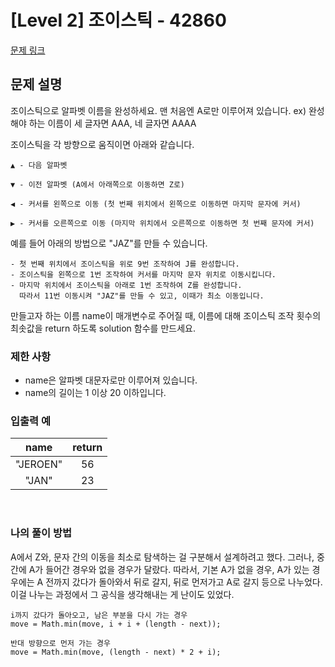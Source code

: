 # [Level 2] 조이스틱 - 42860
[문제 링크](https://school.programmers.co.kr/learn/courses/30/lessons/42860)

## 문제 설명
조이스틱으로 알파벳 이름을 완성하세요. 맨 처음엔 A로만 이루어져 있습니다.
ex) 완성해야 하는 이름이 세 글자면 AAA, 네 글자면 AAAA

조이스틱을 각 방향으로 움직이면 아래와 같습니다.

```
▲ - 다음 알파벳

▼ - 이전 알파벳 (A에서 아래쪽으로 이동하면 Z로)

◀ - 커서를 왼쪽으로 이동 (첫 번째 위치에서 왼쪽으로 이동하면 마지막 문자에 커서)

▶ - 커서를 오른쪽으로 이동 (마지막 위치에서 오른쪽으로 이동하면 첫 번째 문자에 커서)
```

예를 들어 아래의 방법으로 "JAZ"를 만들 수 있습니다.

```
- 첫 번째 위치에서 조이스틱을 위로 9번 조작하여 J를 완성합니다.
- 조이스틱을 왼쪽으로 1번 조작하여 커서를 마지막 문자 위치로 이동시킵니다.
- 마지막 위치에서 조이스틱을 아래로 1번 조작하여 Z를 완성합니다.
  따라서 11번 이동시켜 "JAZ"를 만들 수 있고, 이때가 최소 이동입니다.
```

만들고자 하는 이름 name이 매개변수로 주어질 때, 이름에 대해 조이스틱 조작 횟수의 최솟값을 return 하도록 solution 함수를 만드세요.

### 제한 사항
- name은 알파벳 대문자로만 이루어져 있습니다.
- name의 길이는 1 이상 20 이하입니다.

### 입출력 예

|   name   | return |
|:--------:|:------:|
| "JEROEN" |   56   |
|  "JAN"   |   23   |

<br />

### 나의 풀이 방법

A에서 Z와, 문자 간의 이동을 최소로 탐색하는 걸 구분해서 설계하려고 했다. 그러나, 중간에 A가 들어간 경우와 없을 경우가 달랐다. 따라서, 기본 A가 없을 경우, A가 있는 경우에는 A 전까지 갔다가 돌아와서 뒤로 갈지, 뒤로 먼저가고 A로 갈지 등으로 나누었다.
이걸 나누는 과정에서 그 공식을 생각해내는 게 난이도 있었다. 

```
i까지 갔다가 돌아오고, 남은 부분을 다시 가는 경우
move = Math.min(move, i + i + (length - next));
```

```
반대 방향으로 먼저 가는 경우
move = Math.min(move, (length - next) * 2 + i);
```
